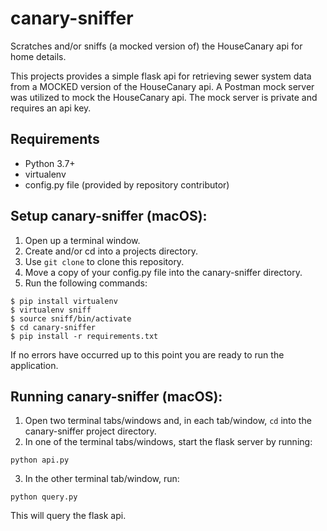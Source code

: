 # canary-sniffer
Scratches and/or sniffs (a mocked version of) the HouseCanary api for home details.

This projects provides a simple flask api for retrieving sewer system data from a MOCKED version of the HouseCanary api. A Postman mock server was utilized to mock the HouseCanary api. The mock server is private and requires an api key.

## Requirements
- Python 3.7+
- virtualenv
- config.py file (provided by repository contributor)

## Setup canary-sniffer (macOS):
1. Open up a terminal window.
2. Create and/or cd into a projects directory.
3. Use `git clone` to clone this repository.
4. Move a copy of your config.py file into the canary-sniffer directory.
5. Run the following commands:
```
$ pip install virtualenv
$ virtualenv sniff
$ source sniff/bin/activate
$ cd canary-sniffer
$ pip install -r requirements.txt
```

If no errors have occurred up to this point you are ready to run the application.

## Running canary-sniffer (macOS):
1. Open two terminal tabs/windows and, in each tab/window, `cd` into the canary-sniffer project directory.
2. In one of the terminal tabs/windows, start the flask server by running:
```
python api.py
```
3. In the other terminal tab/window, run:
```
python query.py
```
This will query the flask api.
